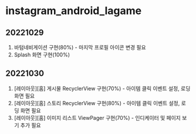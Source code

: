 # instagram_android_lagame

## 20221029
 1. 바텀네비게이션 구현(80%) - 마지막 프로필 아이콘 변경 필요
 2. Splash 화면 구현(100%)
## 20221030
 1. [레이아웃][홈] 게시물 RecyclerView 구현(70%) - 아이템 클릭 이벤트 설정, 로딩 화면 필요
 2. [레이아웃][홈] 스토리 RecyclerView 구현(80%) - 아이템 클릭 이벤트 설정, 로딩 화면 필요
 3. [레이아웃][홈] 이미지 리스트 ViewPager 구현(70%) - 인디케이터 및 페이지 보기 추가 필요
